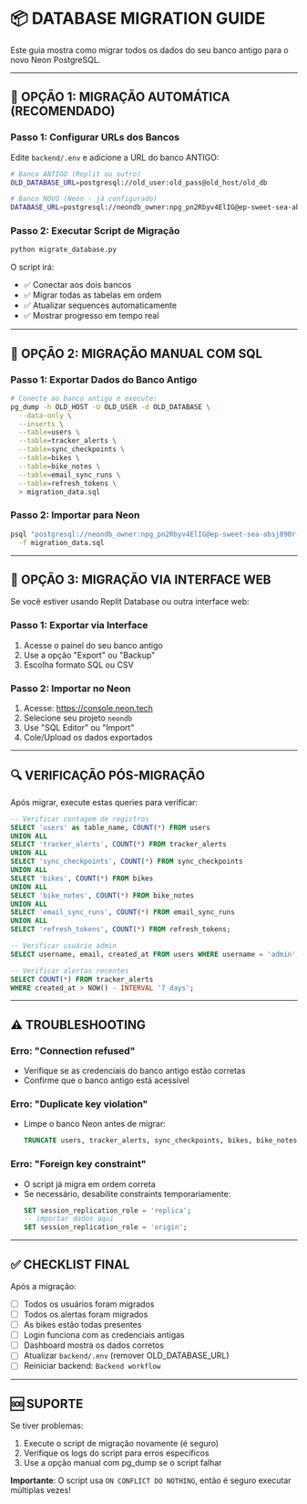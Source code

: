 # 📦 DATABASE MIGRATION GUIDE

Este guia mostra como migrar todos os dados do seu banco antigo para o novo Neon PostgreSQL.

---

## 🎯 OPÇÃO 1: MIGRAÇÃO AUTOMÁTICA (RECOMENDADO)

### Passo 1: Configurar URLs dos Bancos

Edite `backend/.env` e adicione a URL do banco ANTIGO:

```bash
# Banco ANTIGO (Replit ou outro)
OLD_DATABASE_URL=postgresql://old_user:old_pass@old_host/old_db

# Banco NOVO (Neon - já configurado)
DATABASE_URL=postgresql://neondb_owner:npg_pn2Rbyv4ElIG@ep-sweet-sea-absj090r-pooler.eu-west-2.aws.neon.tech/neondb?sslmode=require&channel_binding=require
```

### Passo 2: Executar Script de Migração

```bash
python migrate_database.py
```

O script irá:
- ✅ Conectar aos dois bancos
- ✅ Migrar todas as tabelas em ordem
- ✅ Atualizar sequences automaticamente
- ✅ Mostrar progresso em tempo real

---

## 🎯 OPÇÃO 2: MIGRAÇÃO MANUAL COM SQL

### Passo 1: Exportar Dados do Banco Antigo

```bash
# Conecte ao banco antigo e execute:
pg_dump -h OLD_HOST -U OLD_USER -d OLD_DATABASE \
  --data-only \
  --inserts \
  --table=users \
  --table=tracker_alerts \
  --table=sync_checkpoints \
  --table=bikes \
  --table=bike_notes \
  --table=email_sync_runs \
  --table=refresh_tokens \
  > migration_data.sql
```

### Passo 2: Importar para Neon

```bash
psql "postgresql://neondb_owner:npg_pn2Rbyv4ElIG@ep-sweet-sea-absj090r-pooler.eu-west-2.aws.neon.tech/neondb?sslmode=require" \
  -f migration_data.sql
```

---

## 🎯 OPÇÃO 3: MIGRAÇÃO VIA INTERFACE WEB

Se você estiver usando Replit Database ou outra interface web:

### Passo 1: Exportar via Interface

1. Acesse o painel do seu banco antigo
2. Use a opção "Export" ou "Backup"
3. Escolha formato SQL ou CSV

### Passo 2: Importar no Neon

1. Acesse: https://console.neon.tech
2. Selecione seu projeto `neondb`
3. Use "SQL Editor" ou "Import"
4. Cole/Upload os dados exportados

---

## 🔍 VERIFICAÇÃO PÓS-MIGRAÇÃO

Após migrar, execute estas queries para verificar:

```sql
-- Verificar contagem de registros
SELECT 'users' as table_name, COUNT(*) FROM users
UNION ALL
SELECT 'tracker_alerts', COUNT(*) FROM tracker_alerts
UNION ALL
SELECT 'sync_checkpoints', COUNT(*) FROM sync_checkpoints
UNION ALL
SELECT 'bikes', COUNT(*) FROM bikes
UNION ALL
SELECT 'bike_notes', COUNT(*) FROM bike_notes
UNION ALL
SELECT 'email_sync_runs', COUNT(*) FROM email_sync_runs
UNION ALL
SELECT 'refresh_tokens', COUNT(*) FROM refresh_tokens;

-- Verificar usuário admin
SELECT username, email, created_at FROM users WHERE username = 'admin';

-- Verificar alertas recentes
SELECT COUNT(*) FROM tracker_alerts 
WHERE created_at > NOW() - INTERVAL '7 days';
```

---

## ⚠️ TROUBLESHOOTING

### Erro: "Connection refused"
- Verifique se as credenciais do banco antigo estão corretas
- Confirme que o banco antigo está acessível

### Erro: "Duplicate key violation"
- Limpe o banco Neon antes de migrar:
  ```sql
  TRUNCATE users, tracker_alerts, sync_checkpoints, bikes, bike_notes, email_sync_runs, refresh_tokens CASCADE;
  ```

### Erro: "Foreign key constraint"
- O script já migra em ordem correta
- Se necessário, desabilite constraints temporariamente:
  ```sql
  SET session_replication_role = 'replica';
  -- importar dados aqui
  SET session_replication_role = 'origin';
  ```

---

## ✅ CHECKLIST FINAL

Após a migração:

- [ ] Todos os usuários foram migrados
- [ ] Todos os alertas foram migrados
- [ ] As bikes estão todas presentes
- [ ] Login funciona com as credenciais antigas
- [ ] Dashboard mostra os dados corretos
- [ ] Atualizar `backend/.env` (remover OLD_DATABASE_URL)
- [ ] Reiniciar backend: `Backend workflow`

---

## 🆘 SUPORTE

Se tiver problemas:

1. Execute o script de migração novamente (é seguro)
2. Verifique os logs do script para erros específicos
3. Use a opção manual com pg_dump se o script falhar

**Importante**: O script usa `ON CONFLICT DO NOTHING`, então é seguro executar múltiplas vezes!
